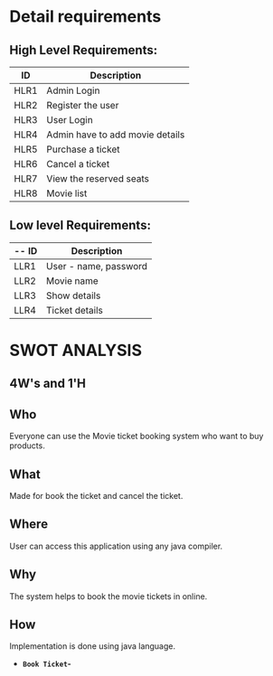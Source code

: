 # Detail requirements
## High Level Requirements:
 ID | Description | 
----- | ------------|
HLR1| Admin Login| 
HLR2| Register the user | 
HLR3| User Login| 
HLR4| Admin have to add movie details|
HLR5|Purchase a ticket|
HLR6|  Cancel a ticket|
HLR7|  View the reserved seats|
HLR8|  Movie list|

##  Low level Requirements:
-- ID | Description |  
----- | ------------|
LLR1| User - name, password   | 
LLR2| Movie name  | 
LLR3| Show details|
LLR4| Ticket details|
# SWOT ANALYSIS

## 4W's and 1'H

## Who
 Everyone can use the Movie ticket booking system who want to buy products.
## What
 Made for book the ticket and cancel the ticket.
## Where
 User can access this application using any java compiler.
## Why
 The system helps to book the movie tickets in online. 
## How
 Implementation is done using java language.
* **`Book Ticket`-**
